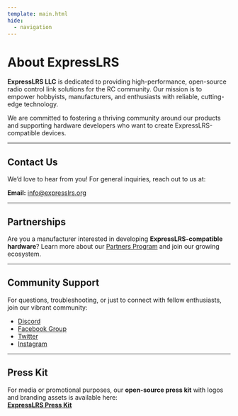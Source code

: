```yaml
---
template: main.html
hide:
  - navigation
---
```


# About ExpressLRS

**ExpressLRS LLC** is dedicated to providing high-performance, open-source radio control link solutions for the RC
community. Our mission is to empower hobbyists, manufacturers, and enthusiasts with reliable, cutting-edge technology.

We are committed to fostering a thriving community around our products and supporting hardware developers who want to
create ExpressLRS-compatible devices.

---

## Contact Us

We’d love to hear from you! For general inquiries, reach out to us at:

**Email:** [info@expresslrs.org](mailto:info@expresslrs.org)

---

## Partnerships

Are you a manufacturer interested in developing **ExpressLRS-compatible hardware**? Learn more about
our [Partners Program](partners-program.md) and join our growing ecosystem.

---

## Community Support

For questions, troubleshooting, or just to connect with fellow enthusiasts, join our vibrant community:

- [Discord](https://discord.gg/dS6ReFY)
- [Facebook Group](https://www.facebook.com/groups/636441730280366)
- [Twitter](https://twitter.com/expresslrs)
- [Instagram](https://instagram.com/expresslrs)

---

## Press Kit

For media or promotional purposes, our **open-source press kit** with logos and branding assets is available here:  
**[ExpressLRS Press Kit](press-kit.md)**
